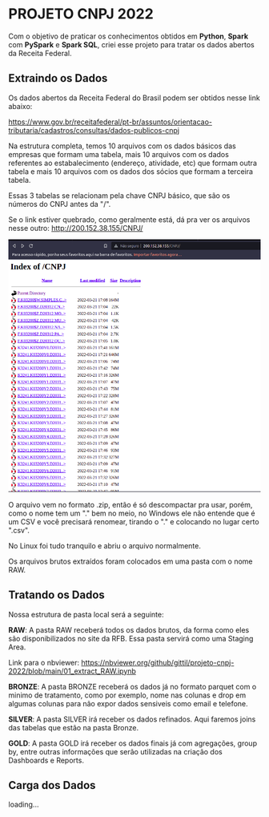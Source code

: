 # PROJETO CNPJ 2022

Com o objetivo de praticar os conhecimentos obtidos em **Python**, **Spark** com **PySpark** e **Spark SQL**, criei esse projeto para tratar os dados abertos da Receita Federal.


## Extraindo os Dados 
Os dados abertos da Receita Federal do Brasil podem ser obtidos nesse link abaixo:

https://www.gov.br/receitafederal/pt-br/assuntos/orientacao-tributaria/cadastros/consultas/dados-publicos-cnpj

Na estrutura completa, temos 10 arquivos com os dados básicos das empresas que formam uma tabela, mais 10 arquivos com os dados referentes ao estabalecimento (endereço, atividade, etc) que formam outra tabela e mais 10 arquivos com os dados dos sócios que formam a terceira tabela.

Essas 3 tabelas se relacionam pela chave CNPJ básico, que são os números do CNPJ antes da "/".

Se o link estiver quebrado, como geralmente está, dá pra ver os arquivos nesse outro: http://200.152.38.155/CNPJ/

![imagem do site da RFB](https://github.com/gittil/projeto-cnpj-2022/blob/main/imagens/tela-site-rfb.png)


O arquivo vem no formato .zip, então é só descompactar pra usar, porém, como o nome tem um "." bem no meio, no Windows ele não entende que é um CSV e você precisará renomear, tirando o "." e colocando no lugar certo ".csv".

No Linux foi tudo tranquilo e abriu o arquivo normalmente.

Os arquivos brutos extraídos foram colocados em uma pasta com o nome RAW. 

## Tratando os Dados

Nossa estrutura de pasta local será a seguinte:

**RAW**: A pasta RAW receberá todos os dados brutos, da forma como eles são disponibilizados no site da RFB. Essa pasta servirá como uma Staging Area.

Link para o nbviewer: https://nbviewer.org/github/gittil/projeto-cnpj-2022/blob/main/01_extract_RAW.ipynb

**BRONZE**: A pasta BRONZE receberá os dados já no formato parquet com o minimo de tratamento, como por exemplo, nome nas colunas e drop em algumas colunas para não expor dados sensiveis como email e telefone.

**SILVER**: A pasta SILVER irá receber os dados refinados. Aqui faremos joins das tabelas que estão na pasta Bronze.

**GOLD**: A pasta GOLD irá receber os dados finais já com agregações, group by, entre outras informações que serão utilizadas na criação dos Dashboards e Reports.


## Carga dos Dados

loading...